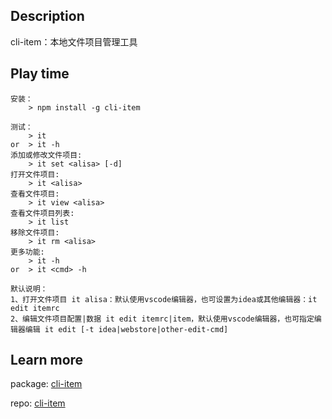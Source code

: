 ## Description

cli-item：本地文件项目管理工具

## Play time

```
安装：
    > npm install -g cli-item

测试：
    > it
or  > it -h
添加或修改文件项目:
    > it set <alisa> [-d]
打开文件项目:
    > it <alisa>
查看文件项目:
    > it view <alisa>
查看文件项目列表:
    > it list
移除文件项目:
    > it rm <alisa>
更多功能:
    > it -h
or  > it <cmd> -h

默认说明：
1、打开文件项目 it alisa：默认使用vscode编辑器，也可设置为idea或其他编辑器：it edit itemrc
2、编辑文件项目配置|数据 it edit itemrc|item，默认使用vscode编辑器，也可指定编辑器编辑 it edit [-t idea|webstore|other-edit-cmd]

```

## Learn more

package: [cli-item](https://www.npmjs.com/package/cli-item)

repo: [cli-item](https://github.com/linshangchun/cli-item)
